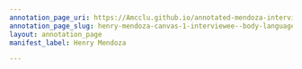 ```yaml
---
annotation_page_uri: https://Amcclu.github.io/annotated-mendoza-interview/annotations/henry-mendoza-canvas-1-interviewee--body-language--eye-contact---recovering-composure--.json
annotation_page_slug: henry-mendoza-canvas-1-interviewee--body-language--eye-contact---recovering-composure--
layout: annotation_page
manifest_label: Henry Mendoza

---
```

